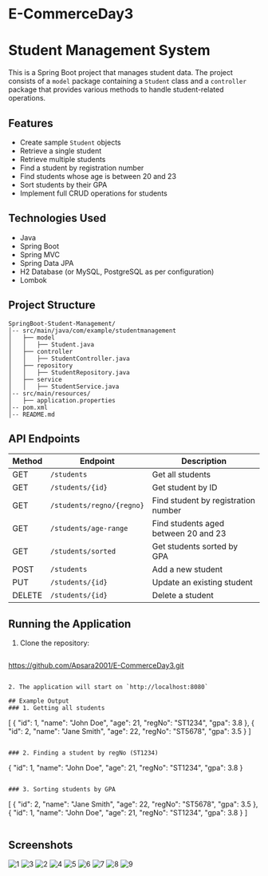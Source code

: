 # E-CommerceDay3
# Student Management System

This is a Spring Boot project that manages student data. The project consists of a `model` package containing a `Student` class and a `controller` package that provides various methods to handle student-related operations.

## Features
- Create sample `Student` objects
- Retrieve a single student
- Retrieve multiple students
- Find a student by registration number
- Find students whose age is between 20 and 23
- Sort students by their GPA
- Implement full CRUD operations for students

## Technologies Used
- Java
- Spring Boot
- Spring MVC
- Spring Data JPA
- H2 Database (or MySQL, PostgreSQL as per configuration)
- Lombok

## Project Structure
```
SpringBoot-Student-Management/
│-- src/main/java/com/example/studentmanagement
│   ├── model
│   │   ├── Student.java
│   ├── controller
│   │   ├── StudentController.java
│   ├── repository
│   │   ├── StudentRepository.java
│   ├── service
│   │   ├── StudentService.java
│-- src/main/resources/
│   ├── application.properties
│-- pom.xml
│-- README.md
```

## API Endpoints
| Method | Endpoint                  | Description |
|--------|---------------------------|-------------|
| GET    | `/students`                | Get all students |
| GET    | `/students/{id}`            | Get student by ID |
| GET    | `/students/regno/{regno}`   | Find student by registration number |
| GET    | `/students/age-range`       | Find students aged between 20 and 23 |
| GET    | `/students/sorted`          | Get students sorted by GPA |
| POST   | `/students`                 | Add a new student |
| PUT    | `/students/{id}`            | Update an existing student |
| DELETE | `/students/{id}`            | Delete a student |

## Running the Application
1. Clone the repository:
   ```sh
https://github.com/Apsara2001/E-CommerceDay3.git

   ```

2. The application will start on `http://localhost:8080`

## Example Output
### 1. Getting all students
```
[
    {
        "id": 1,
        "name": "John Doe",
        "age": 21,
        "regNo": "ST1234",
        "gpa": 3.8
    },
    {
        "id": 2,
        "name": "Jane Smith",
        "age": 22,
        "regNo": "ST5678",
        "gpa": 3.5
    }
]
```

### 2. Finding a student by regNo (ST1234)
```
{
    "id": 1,
    "name": "John Doe",
    "age": 21,
    "regNo": "ST1234",
    "gpa": 3.8
}
```

### 3. Sorting students by GPA
```
[
    {
        "id": 2,
        "name": "Jane Smith",
        "age": 22,
        "regNo": "ST5678",
        "gpa": 3.5
    },
    {
        "id": 1,
        "name": "John Doe",
        "age": 21,
        "regNo": "ST1234",
        "gpa": 3.8
    }
]
```

```
## Screenshots
![1](https://github.com/user-attachments/assets/84881694-8ed0-4972-8b87-d9cdea8bfc90)
![3](https://github.com/user-attachments/assets/bdf53d75-f2d2-4216-bc6b-4e8c9166c99d)
![2](https://github.com/user-attachments/assets/27d1b3dd-d95c-4ddb-8877-97abea2f3c5b)
![4](https://github.com/user-attachments/assets/3ef45c85-6fb1-4f26-b64c-17e4e90ab8a0)
![5](https://github.com/user-attachments/assets/7aab7f57-eef9-4541-a4bd-2edd84d02cb8)
![6](https://github.com/user-attachments/assets/49131e3a-9050-4630-a8fc-39093cac5c8b)
![7](https://github.com/user-attachments/assets/28d7b18c-a857-4ca7-9d51-b1b1f41861cc)
![8](https://github.com/user-attachments/assets/e4440790-56cc-470a-8fcc-0ffaefeb6d8c)
![9](https://github.com/user-attachments/assets/4c0b63a2-8afc-4038-aefe-09e05c12eed0)


```





